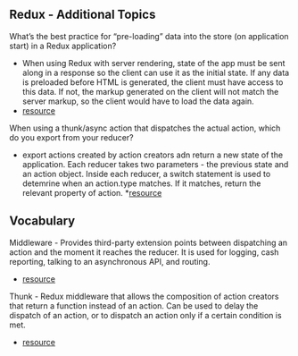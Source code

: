 ## Redux - Additional Topics

What’s the best practice for “pre-loading” data into the store (on application start) in a Redux application?
  * When using Redux with server rendering, state of the app must be sent along in a response so the client can use it as the initial state. If any data is preloaded before HTML is generated, the client must have access to this data. If not, the markup generated on the client will not match the server markup, so the client would have to load the data again. 
  * [resource](https://redux.js.org/recipes/server-rendering)

When using a thunk/async action that dispatches the actual action, which do you export from your reducer?
  * export actions created by action creators adn return a new state of the application. Each reducer takes two parameters - the previous state and an action object. Inside each reducer, a switch statement is used to detemrine when an action.type matches. If it matches, return the relevant property of action. 
  *[resource](https://medium.com/@stowball/a-dummys-guide-to-redux-and-thunk-in-react-d8904a7005d3)

## Vocabulary

Middleware - Provides third-party extension points between dispatching an action and the moment it reaches the reducer. It is used for logging, cash reporting, talking to an asynchronous API, and routing. 
  * [resource](https://redux.js.org/advanced/middleware)

Thunk - Redux middleware that allows the composition of action creators that return a function instead of an action. Can be used to delay the dispatch of an action, or to dispatch an action only if a certain condition is met. 
  * [resource](https://www.npmjs.com/package/redux-thunk)
